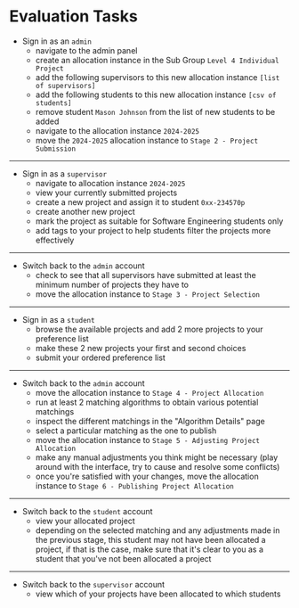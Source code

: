 # Evaluation Tasks

- Sign in as an `admin`
  - navigate to the admin panel
  - create an allocation instance in the Sub Group `Level 4 Individual Project`
  - add the following supervisors to this new allocation instance `[list of supervisors]`
  - add the following students to this new allocation instance `[csv of students]`
  - remove student `Mason Johnson` from the list of new students to be added
  - navigate to the allocation instance `2024-2025`
  - move the `2024-2025` allocation instance to `Stage 2 - Project Submission`

---

- Sign in as a `supervisor`
  - navigate to allocation instance `2024-2025`
  - view your currently submitted projects
  - create a new project and assign it to student `0xx-234570p`
  - create another new project
  - mark the project as suitable for Software Engineering students only
  - add tags to your project to help students filter the projects more effectively

---

- Switch back to the `admin` account
  - check to see that all supervisors have submitted at least the minimum number of projects they have to
  - move the allocation instance to `Stage 3 - Project Selection`

---

- Sign in as a `student`
  - browse the available projects and add 2 more projects to your preference list
  - make these 2 new projects your first and second choices
  - submit your ordered preference list

---

- Switch back to the `admin` account
  - move the allocation instance to `Stage 4 - Project Allocation`
  - run at least 2 matching algorithms to obtain various potential matchings
  - inspect the different matchings in the "Algorithm Details" page
  - select a particular matching as the one to publish
  - move the allocation instance to `Stage 5 - Adjusting Project Allocation`
  - make any manual adjustments you think might be necessary (play around with the interface, try to cause and resolve some conflicts)
  - once you're satisfied with your changes, move the allocation instance to `Stage 6 - Publishing Project Allocation`

---

- Switch back to the `student` account
  - view your allocated project
  - depending on the selected matching and any adjustments made in the previous stage, this student may not have been allocated a project, if that is the case, make sure that it's clear to you as a student that you've not been allocated a project

---

- Switch back to the `supervisor` account
  - view which of your projects have been allocated to which students
